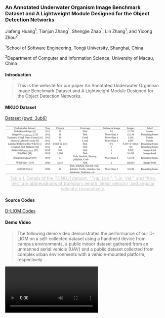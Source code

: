 ### An Annotated Underwater Organism Image Benchmark Dataset and A Lightweight Module Designed for the Object Detection Networks

Jiafeng Huang<sup>1</sup>, Tianjun Zhang<sup>1</sup>, Shengjie Zhao<sup>1</sup>, Lin Zhang<sup>1</sup>, and Yicong Zhou<sup>2</sup>

<sup>1</sup>School of Software Engineering, Tongji University, Shanghai, China

<sup>2</sup>Department of Computer and Information Science, University of Macau, China

#### Introduction

>  This is the website for our paper An Annotated Underwater Organism Image Benchmark Dataset and A Lightweight Module Designed for the Object Detection Networks.

#### MKUO Dataset

[Dataset (pwd: 3ub6)](https://pan.baidu.com/s/1f8Dvh7z73PEbFA6DKwRdQw)

<img src="dataset overview.png" style="zoom: 70%;" />

<center style="color:#C0C0C0;text-decoration:underline">Table 1. Details of the TONGJI dataset. "Traj. Len.", "Lin. Vel.", and "Ang. Vel." are abbreviations of trajectory length, linear velocity, and angular velocity, respectively.</center>

#### Source Codes

[D-LIOM Codes](https://github.com/peterWon/dlio)

#### Demo Video

> The following demo video demonstrates the performance of our D-LIOM on a self-collected dataset using a handheld device from campus environments, a public indoor dataset gathered from an unmanned aerial vehicle (UAV) and a public dataset collected from complex urban environments with a vehicle-mounted platform, respectively .

<video id="v1" controls="" src="dliom-no-zsj-compress.mp4" preload="true">


